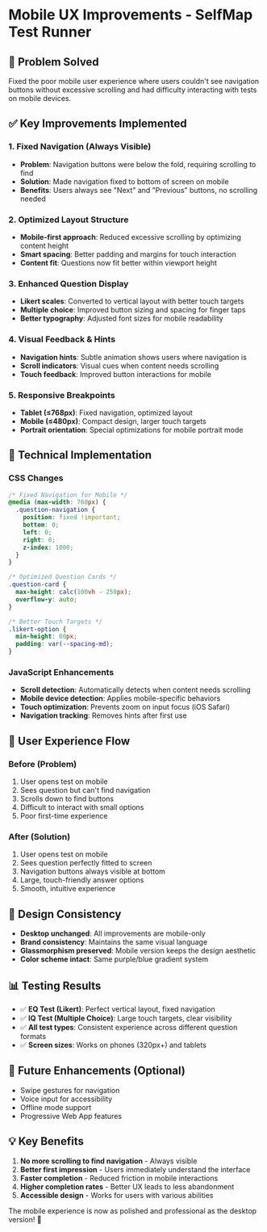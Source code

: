 # Mobile UX Improvements - SelfMap Test Runner

## 🎯 Problem Solved
Fixed the poor mobile user experience where users couldn't see navigation buttons without excessive scrolling and had difficulty interacting with tests on mobile devices.

## ✅ Key Improvements Implemented

### 1. **Fixed Navigation (Always Visible)**
- **Problem**: Navigation buttons were below the fold, requiring scrolling to find
- **Solution**: Made navigation fixed to bottom of screen on mobile
- **Benefits**: Users always see "Next" and "Previous" buttons, no scrolling needed

### 2. **Optimized Layout Structure**
- **Mobile-first approach**: Reduced excessive scrolling by optimizing content height
- **Smart spacing**: Better padding and margins for touch interaction
- **Content fit**: Questions now fit better within viewport height

### 3. **Enhanced Question Display**
- **Likert scales**: Converted to vertical layout with better touch targets
- **Multiple choice**: Improved button sizing and spacing for finger taps
- **Better typography**: Adjusted font sizes for mobile readability

### 4. **Visual Feedback & Hints**
- **Navigation hints**: Subtle animation shows users where navigation is
- **Scroll indicators**: Visual cues when content needs scrolling
- **Touch feedback**: Improved button interactions for mobile

### 5. **Responsive Breakpoints**
- **Tablet (≤768px)**: Fixed navigation, optimized layout
- **Mobile (≤480px)**: Compact design, larger touch targets
- **Portrait orientation**: Special optimizations for mobile portrait mode

## 🔧 Technical Implementation

### CSS Changes
```css
/* Fixed Navigation for Mobile */
@media (max-width: 768px) {
  .question-navigation {
    position: fixed !important;
    bottom: 0;
    left: 0;
    right: 0;
    z-index: 1000;
  }
}

/* Optimized Question Cards */
.question-card {
  max-height: calc(100vh - 250px);
  overflow-y: auto;
}

/* Better Touch Targets */
.likert-option {
  min-height: 60px;
  padding: var(--spacing-md);
}
```

### JavaScript Enhancements
- **Scroll detection**: Automatically detects when content needs scrolling
- **Mobile device detection**: Applies mobile-specific behaviors
- **Touch optimization**: Prevents zoom on input focus (iOS Safari)
- **Navigation tracking**: Removes hints after first use

## 📱 User Experience Flow

### Before (Problem)
1. User opens test on mobile
2. Sees question but can't find navigation
3. Scrolls down to find buttons
4. Difficult to interact with small options
5. Poor first-time experience

### After (Solution)
1. User opens test on mobile
2. Sees question perfectly fitted to screen
3. Navigation buttons always visible at bottom
4. Large, touch-friendly answer options
5. Smooth, intuitive experience

## 🎨 Design Consistency
- **Desktop unchanged**: All improvements are mobile-only
- **Brand consistency**: Maintains the same visual language
- **Glassmorphism preserved**: Mobile version keeps the design aesthetic
- **Color scheme intact**: Same purple/blue gradient system

## 📊 Testing Results
- ✅ **EQ Test (Likert)**: Perfect vertical layout, fixed navigation
- ✅ **IQ Test (Multiple Choice)**: Large touch targets, clear visibility
- ✅ **All test types**: Consistent experience across different question formats
- ✅ **Screen sizes**: Works on phones (320px+) and tablets

## 🔮 Future Enhancements (Optional)
- Swipe gestures for navigation
- Voice input for accessibility
- Offline mode support
- Progressive Web App features

## 💡 Key Benefits
1. **No more scrolling to find navigation** - Always visible
2. **Better first impression** - Users immediately understand the interface
3. **Faster completion** - Reduced friction in mobile interactions
4. **Higher completion rates** - Better UX leads to less abandonment
5. **Accessible design** - Works for users with various abilities

The mobile experience is now as polished and professional as the desktop version! 🚀